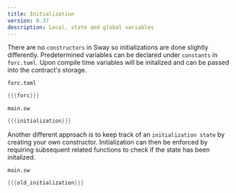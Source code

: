 ```yaml
---
title: Initialization
version: 0.37
description: Local, state and global variables
---
```


There are no `constructors` in Sway so initializations are done slightly differently. Predetermined variables can be declared under `constants` in `forc.toml`. Upon compile time variables will be initalized and can be passed into the contract's storage.

`forc.toml`

```rust
{{{forc}}}
```

`main.sw`

```rust
{{{initialization}}}
```

Another different approach is to keep track of an `initialization state` by creating your own constructor. Initialization can then be enforced by requiring subsequent related functions to check if the state has been initalized.

`main.sw`

```rust
{{{old_initialization}}}
```

